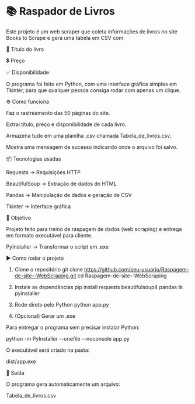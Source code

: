 # 📚 Raspador de Livros


Este projeto é um web scraper que coleta informações de livros no site Books to Scrape
 e gera uma tabela em CSV com:

📖 Título do livro

💲 Preço

✅ Disponibilidade

O programa foi feito em Python, com uma interface gráfica simples em Tkinter, para que qualquer pessoa consiga rodar com apenas um clique.

⚙️ Como funciona

Faz o rastreamento das 50 páginas do site.

Extrai título, preço e disponibilidade de cada livro.

Armazena tudo em uma planilha .csv chamada Tabela_de_livros.csv.

Mostra uma mensagem de sucesso indicando onde o arquivo foi salvo.

📦 Tecnologias usadas

Requests
 → Requisições HTTP

BeautifulSoup
 → Extração de dados do HTML

Pandas
 → Manipulação de dados e geração de CSV

Tkinter
 → Interface gráfica

 🎯 Objetivo

Projeto feito para treino de raspagem de dados (web scraping) e entrega em formato executável para cliente.

PyInstaller
 → Transformar o script em .exe

 ▶️ Como rodar o projeto
1. Clone o repositório
git clone https://github.com/seu-usuario/Raspagem-de-site--WebScraping.git
cd Raspagem-de-site--WebScraping

1. Instale as dependências
pip install requests beautifulsoup4 pandas tk pyinstaller

2. Rode direto pelo Python
python app.py

3. (Opcional) Gerar um .exe

Para entregar o programa sem precisar instalar Python:

python -m PyInstaller --onefile --noconsole app.py


O executável será criado na pasta:

dist/app.exe

📂 Saída

O programa gera automaticamente um arquivo:

Tabela_de_livros.csv
